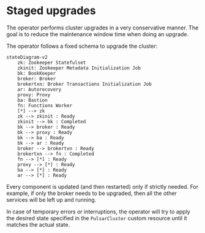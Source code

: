# Staged upgrades

The operator performs cluster upgrades in a very conservative manner.
The goal is to reduce the maintenance window time when doing an upgrade.


The operator follows a fixed schema to upgrade the cluster:

```mermaid
stateDiagram-v2
    zk: Zookeeper Statefulset
    zkinit: Zookeeper Metadata Initialization Job
    bk: BookKeeper
    broker: Broker
    brokertxn: Broker Transactions Initialization Job
    ar: Autorecovery
    proxy: Proxy
    ba: Bastion
    fn: Functions Worker
    [*] --> zk
    zk --> zkinit : Ready
    zkinit --> bk : Completed
    bk --> broker : Ready
    bk --> proxy : Ready
    bk --> ba : Ready
    bk --> ar : Ready
    broker --> brokertxn : Ready
    brokertxn --> fn : Completed
    fn --> [*] : Ready
    proxy --> [*] : Ready
    ba --> [*] : Ready
    ar --> [*] : Ready
```
 
 
 Every component is updated (and then restarted) only if strictly needed.
 For example, if only the broker needs to be upgraded, then all the other services will be left up and running.
 
 In case of temporary errors or interruptions, the operator will try to apply the desired state specified in the `PulsarCluster` custom resource until it matches the actual state.
 
